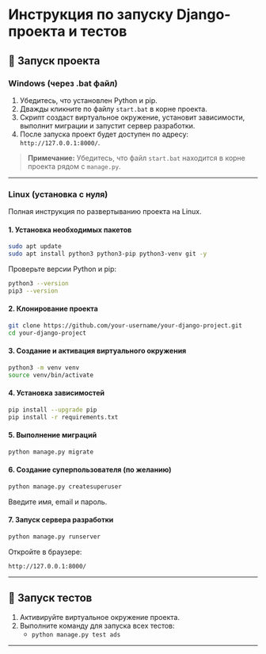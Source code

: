 # Инструкция по запуску Django-проекта и тестов

## 🔧 Запуск проекта

### Windows (через .bat файл)

1. Убедитесь, что установлен Python и pip.
2. Дважды кликните по файлу `start.bat` в корне проекта.
3. Скрипт создаст виртуальное окружение, установит зависимости, выполнит миграции и запустит сервер разработки.
4. После запуска проект будет доступен по адресу: `http://127.0.0.1:8000/`.

> **Примечание:** Убедитесь, что файл `start.bat` находится в корне проекта рядом с `manage.py`.

---

### Linux (установка с нуля)

Полная инструкция по развертыванию проекта на Linux.

#### 1. Установка необходимых пакетов

```bash
sudo apt update
sudo apt install python3 python3-pip python3-venv git -y
```

Проверьте версии Python и pip:

```bash
python3 --version
pip3 --version
```

#### 2. Клонирование проекта

```bash
git clone https://github.com/your-username/your-django-project.git
cd your-django-project
```

#### 3. Создание и активация виртуального окружения

```bash
python3 -m venv venv
source venv/bin/activate
```

#### 4. Установка зависимостей

```bash
pip install --upgrade pip
pip install -r requirements.txt
```

#### 5. Выполнение миграций

```bash
python manage.py migrate
```

#### 6. Создание суперпользователя (по желанию)

```bash
python manage.py createsuperuser
```

Введите имя, email и пароль.

#### 7. Запуск сервера разработки

```bash
python manage.py runserver
```

Откройте в браузере:

```
http://127.0.0.1:8000/
```

---

## 🧪 Запуск тестов

1. Активируйте виртуальное окружение проекта.
2. Выполните команду для запуска всех тестов:
   - `python manage.py test ads`
---
